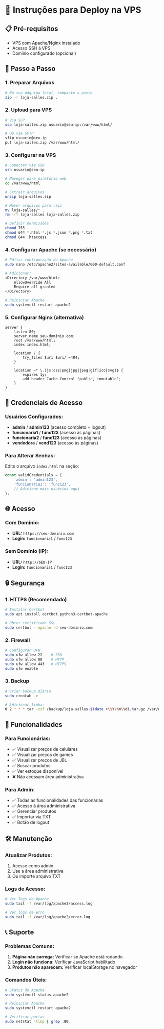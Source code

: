 # 🚀 Instruções para Deploy na VPS

## 📋 Pré-requisitos
- VPS com Apache/Nginx instalado
- Acesso SSH à VPS
- Domínio configurado (opcional)

## 🔧 Passo a Passo

### 1. Preparar Arquivos
```bash
# Na sua máquina local, compacte a pasta
zip -r loja-salles.zip .
```

### 2. Upload para VPS
```bash
# Via SCP
scp loja-salles.zip usuario@seu-ip:/var/www/html/

# Ou via SFTP
sftp usuario@seu-ip
put loja-salles.zip /var/www/html/
```

### 3. Configurar na VPS
```bash
# Conectar via SSH
ssh usuario@seu-ip

# Navegar para diretório web
cd /var/www/html

# Extrair arquivos
unzip loja-salles.zip

# Mover arquivos para raiz
mv loja-salles/* .
rm -rf loja-salles loja-salles.zip

# Definir permissões
chmod 755 .
chmod 644 *.html *.js *.json *.png *.txt
chmod 644 .htaccess
```

### 4. Configurar Apache (se necessário)
```bash
# Editar configuração do Apache
sudo nano /etc/apache2/sites-available/000-default.conf

# Adicionar:
<Directory /var/www/html>
    AllowOverride All
    Require all granted
</Directory>

# Reiniciar Apache
sudo systemctl restart apache2
```

### 5. Configurar Nginx (alternativa)
```nginx
server {
    listen 80;
    server_name seu-dominio.com;
    root /var/www/html;
    index index.html;

    location / {
        try_files $uri $uri/ =404;
    }

    location ~* \.(js|css|png|jpg|jpeg|gif|ico|svg)$ {
        expires 1y;
        add_header Cache-Control "public, immutable";
    }
}
```

## 🔐 Credenciais de Acesso

### Usuários Configurados:
- **admin** / **admin123** (acesso completo + logout)
- **funcionaria1** / **func123** (acesso às páginas)
- **funcionaria2** / **func123** (acesso às páginas)
- **vendedora** / **vend123** (acesso às páginas)

### Para Alterar Senhas:
Edite o arquivo `index.html` na seção:
```javascript
const validCredentials = {
    'admin': 'admin123',
    'funcionaria1': 'func123',
    // Adicione mais usuários aqui
};
```

## 🌐 Acesso

### Com Domínio:
- **URL:** `https://seu-dominio.com`
- **Login:** `funcionaria1` / `func123`

### Sem Domínio (IP):
- **URL:** `http://SEU-IP`
- **Login:** `funcionaria1` / `func123`

## 🔒 Segurança

### 1. HTTPS (Recomendado)
```bash
# Instalar Certbot
sudo apt install certbot python3-certbot-apache

# Obter certificado SSL
sudo certbot --apache -d seu-dominio.com
```

### 2. Firewall
```bash
# Configurar UFW
sudo ufw allow 22    # SSH
sudo ufw allow 80    # HTTP
sudo ufw allow 443   # HTTPS
sudo ufw enable
```

### 3. Backup
```bash
# Criar backup diário
sudo crontab -e

# Adicionar linha:
0 2 * * * tar -czf /backup/loja-salles-$(date +\%Y\%m\%d).tar.gz /var/www/html
```

## 📱 Funcionalidades

### Para Funcionárias:
- ✅ Visualizar preços de celulares
- ✅ Visualizar preços de games
- ✅ Visualizar preços de JBL
- ✅ Buscar produtos
- ✅ Ver estoque disponível
- ❌ Não acessam área administrativa

### Para Admin:
- ✅ Todas as funcionalidades das funcionárias
- ✅ Acesso à área administrativa
- ✅ Gerenciar produtos
- ✅ Importar via TXT
- ✅ Botão de logout

## 🛠️ Manutenção

### Atualizar Produtos:
1. Acesse como admin
2. Use a área administrativa
3. Ou importe arquivo TXT

### Logs de Acesso:
```bash
# Ver logs do Apache
sudo tail -f /var/log/apache2/access.log

# Ver logs de erro
sudo tail -f /var/log/apache2/error.log
```

## 📞 Suporte

### Problemas Comuns:
1. **Página não carrega:** Verificar se Apache está rodando
2. **Login não funciona:** Verificar JavaScript habilitado
3. **Produtos não aparecem:** Verificar localStorage no navegador

### Comandos Úteis:
```bash
# Status do Apache
sudo systemctl status apache2

# Reiniciar Apache
sudo systemctl restart apache2

# Verificar portas
sudo netstat -tlnp | grep :80
```
